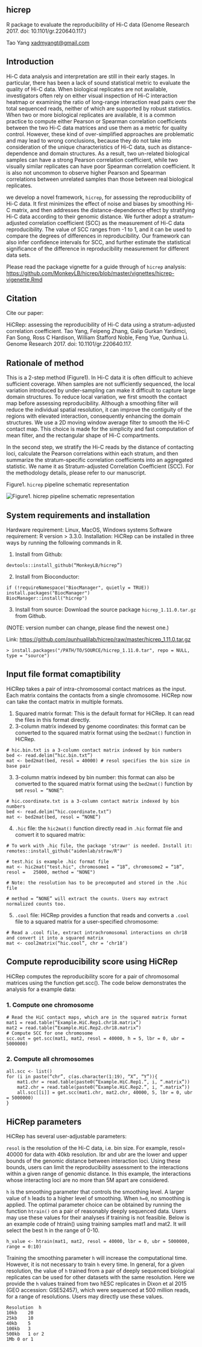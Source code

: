 ## hicrep
R package to evaluate the reproducibility of Hi-C data
(Genome Research 2017. doi: 10.1101/gr.220640.117.)

Tao Yang  <xadmyangt@gmail.com>

## Introduction

Hi-C data analysis and interpretation are still in their early stages. In particular, there has been a lack of sound statistical metric to evaluate the quality of Hi-C data. When biological replicates are not available, investigators often rely on either visual inspection of Hi-C interaction heatmap or examining the ratio of long-range interaction read pairs over the total sequenced reads, neither of which are supported by robust statistics. When two or more biological replicates are available, it is a common practice to compute either Pearson or Spearman correlation coefficients between the two Hi-C data matrices and use them as a metric for quality control. However, these kind of over-simplified approaches are problematic and may lead to wrong conclusions, because they do not take into consideration of the unique characteristics of Hi-C data, such as distance-dependence and domain structures. As a result, two un-related biological samples can have a strong Pearson correlation coefficient, while two visually similar replicates can have poor Spearman correlation coefficient. It is also not uncommon to observe higher Pearson and Spearman correlations between unrelated samples than those between real biological replicates. 

we develop a novel framework, `hicrep`, for assessing the reproducibility of Hi-C data. It first minimizes the effect of noise and biases by smoothing Hi-C matrix, and then addresses the distance-dependence effect by stratifying Hi-C data according to their genomic distance. We further adopt a stratum-adjusted correlation coefficient (SCC) as the measurement of Hi-C data reproducibility. The value of SCC ranges from -1 to 1, and it can be used to compare the degrees of differences in reproducibility. Our framework can also infer confidence intervals for SCC, and further estimate the statistical significance of the difference in reproducibility measurement for different data sets. 

Please read the package vignette for a guide through of `hicrep` analysis: 
https://github.com/MonkeyLB/hicrep/blob/master/vignettes/hicrep-vigenette.Rmd


## Citation

Cite our paper:

HiCRep: assessing the reproducibility of Hi-C data using a 
stratum-adjusted correlation coefficient. Tao Yang, Feipeng Zhang, Galip
Gurkan Yardimci, Fan Song, Ross C Hardison, William Stafford Noble, 
Feng Yue, Qunhua Li. Genome Research 2017. doi: 10.1101/gr.220640.117.

## Rationale of method

This is a 2-step method (Figure1). In Hi-C data it is often difficult to achieve sufficient coverage. When samples are not sufficiently sequenced, the local variation introduced by under-sampling can make it difficult to capture large domain structures. To reduce local variation, we first smooth the contact map before assessing reproducibility. Although a smoothing filter will reduce the individual spatial resolution, it can improve the contiguity of the regions with elevated interaction, consequently enhancing the domain structures. We use a 2D moving window average filter to smooth the Hi-C contact map. This choice is made for the simplicity and fast computation of mean filter, and the rectangular shape of Hi-C compartments.
 
In the second step, we stratify the Hi-C reads by the distance of contacting loci, calculate the Pearson correlations within each stratum, and then summarize the stratum-specific correlation coefficients into an aggregated statistic. We name it as Stratum-adjusted Correlation Coefficient (SCC). For the methodology details, please refer to our manuscript.

Figure1. `hicrep` pipeline schematic representation
                          
![Figure1. `hicrep` pipeline schematic representation](https://github.com/MonkeyLB/hicrep/blob/master/vignettes/hicrep-pipeline.JPG)


## System requirements and installation 

Hardware requirement: Linux, MacOS, Windows systems 
Software requirement: R version > 3.3.0.
Installation: HiCRep can be installed in three ways by running the following commands in R. 

1. Install from Github:
```
devtools::install_github(“MonkeyLB/hicrep”)
```
2. Install from Bioconductor:
```
if (!requireNamespace("BiocManager", quietly = TRUE))  install.packages("BiocManager")
BiocManager::install("hicrep")
```
3. Install from source:
Download the source package `hicrep_1.11.0.tar.gz` from Github.

(NOTE: version number can change, please find the newest one.)

Link: https://github.com/qunhualilab/hicrep/raw/master/hicrep_1.11.0.tar.gz
```
> install.packages("/PATH/TO/SOURCE/hicrep_1.11.0.tar", repo = NULL, type = "source")
```

## Input file format comaptibility

HiCRep takes a pair of intra-chromosomal contact matrices as the input. Each matrix contains the contacts from a single chromosome. HiCRep now can take the contact matrix in multiple formats.

1. Squared matrix format: This is the default format for HiCRep. It can read the files in this format directly.
2. 3-column matrix indexed by genome coordinates: this format can be converted to the squared matrix format using the `bed2mat()` function in HiCRep.

```
# hic.bin.txt is a 3-column contact matrix indexed by bin numbers
bed <- read.delim(“hic.bin.txt”)
mat <- bed2mat(bed, resol = 40000) # resol specifies the bin size in base pair
```

3. 3-column matrix indexed by bin number: this format can also be converted to the squared matrix format using the `bed2mat()` function by set `resol = “NONE”`:

```
# hic.coordinate.txt is a 3-column contact matrix indexed by bin numbers
bed <- read.delim(“hic.coordinate.txt”)
mat <- bed2mat(bed, resol = “NONE”)
```

4. `.hic` file: the `hic2mat()` function directly read in `.hic` format file and convert it to squared matrix:

```
# To work with .hic file, the package 'strawr' is needed. Install it:
remotes::install_github("aidenlab/straw/R")

# test.hic is example .hic format file
mat <- hic2mat("test.hic", chromosome1 = “18”, chromosome2 = “18”, resol =   25000, method = "NONE") 

# Note: the resolution has to be precomputed and stored in the .hic file

# method = “NONE” will extract the counts. Users may extract normalized counts too.
```

5. `.cool` file: HiCRep provides a function that reads and converts a `.cool` file to a squared matrix for a user-specified chromosome:

```
# Read a .cool file, extract intrachromosomal interactions on chr18 and convert it into a squared matrix
mat <- cool2matrix(“hic.cool”, chr = ‘chr18’)
```

## Compute reproducibility score using HiCRep
HiCRep computes the reproducibility score for a pair of chromosomal matrices using the function get.scc(). The code below demonstrates the analysis for a example data: 

### 1. Compute one chromosome
```
# Read the HiC contact maps, which are in the squared matrix format
mat1 = read.table(“Example.HiC.Rep1.chr18.matrix”)
mat2 = read.table(“Example.HiC.Rep2.chr18.matrix”)
# Compute SCC for one chromosome
scc.out = get.scc(mat1, mat2, resol = 40000, h = 5, lbr = 0, ubr = 5000000)
```

### 2. Compute all chromosomes

```
all.scc <- list()
for (i in paste(“chr”, c(as.character(1:19), “X”, “Y”)){
    mat1.chr = read.table(paste0(“Example.HiC.Rep1.”, i, “.matrix”))
    mat2.chr = read.table(paste0(“Example.HiC.Rep2.”, i, “.matrix”))
    all.scc[[i]] = get.scc(mat1.chr, mat2.chr, 40000, 5, lbr = 0, ubr = 5000000)
}
```

## HiCRep parameters

HiCRep has several user-adjustable parameters: 

`resol` is the resolution of the Hi-C data, i.e. bin size. For example, resol= 40000 for data with 40kb resolution. 
lbr and ubr are the lower and upper bounds of the genomic distance between interaction loci.  Using these bounds, users can limit the reproducibility assessment to the interactions within a given range of genomic distance. In this example, the interactions whose interacting loci are no more than 5M apart are considered.

`h` is the smoothing parameter that controls the smoothing level. A larger value of `h` leads to a higher level of smoothing.  When `h=0`, no smoothing is applied. The optimal parameter choice can be obtained by running the function `htrain()` on a pair of reasonably deeply sequenced data. Users may use these values for their analyses if training is not feasible. Below is an example code of htrain() using training samples mat1 and mat2.  It will select the best h in the range of 0-10. 

```
h_value <- htrain(mat1, mat2, resol = 40000, lbr = 0, ubr = 5000000, range = 0:10)
```

Training the smoothing parameter `h` will increase the computational time. However, it is not necessary to train `h` every time. In general, for a given resolution, the value of `h` trained from a pair of deeply sequenced biological replicates can be used for other datasets with the same resolution. Here we provide the `h` values trained from two hESC replicates in Dixon et al 2015 (GEO accession: GSE52457), which were sequenced at 500 million reads, for a range of resolutions. Users may directly use these values.

```
Resolution  h
10kb    20
25kb    10
40kb    5
100kb   3
500kb   1 or 2
1Mb 0 or 1
```

